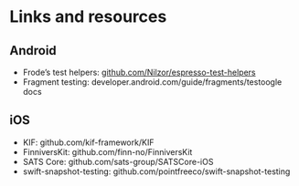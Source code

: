 # Links and resources
## Android
- Frode’s test helpers: [github.com/Nilzor/espresso-test-helpers](https://github.com/Nilzor/espresso-test-helpers)
- Fragment testing: developer.android.com/guide/fragments/testoogle docs

## iOS
- KIF: github.com/kif-framework/KIF
- FinniversKit: github.com/finn-no/FinniversKit
- SATS Core: github.com/sats-group/SATSCore-iOS 
- swift-snapshot-testing: github.com/pointfreeco/swift-snapshot-testing


